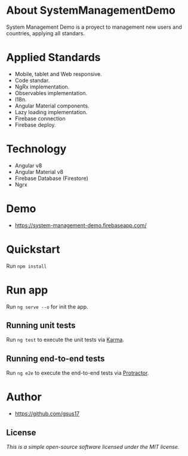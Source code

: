 # About SystemManagementDemo
System Management Demo is a proyect to management new users and countries, applying all standars.

# Applied Standards
* Mobile, tablet and Web responsive.
* Code standar.
* NgRx implementation.
* Observables implementation.
* I18n.
* Angular Material components.
* Lazy loading implementation.
* Firebase connection
* Firebase deploy.

# Technology
* Angular v8
* Angular Material v8
* Firebase Database (Firestore)
* Ngrx

# Demo
* https://system-management-demo.firebaseapp.com/

# Quickstart
Run `npm install` 

# Run app
Run `ng serve --o`  for init the app.

## Running unit tests

Run `ng test` to execute the unit tests via [Karma](https://karma-runner.github.io).

## Running end-to-end tests

Run `ng e2e` to execute the end-to-end tests via [Protractor](http://www.protractortest.org/).

# Author
* https://github.com/gsus17

## License
*This is a simple open-source software licensed under the MIT license.*
